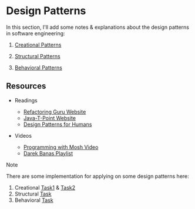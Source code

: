 # Design Patterns

In this section, I'll add some notes & explanations about the design patterns in software engineering:

1. [Creational Patterns](Creational/README.md)

2. [Structural Patterns](Structural/README.md)

3. [Behavioral Patterns](Behavioral/README.md)


## Resources

- Readings
    - [Refactoring Guru Website](https://refactoring.guru/design-patterns)
    - [Java-T-Point Website](https://www.javatpoint.com/design-patterns-in-java)
    - [Design Patterns for Humans](https://roadmap.sh/guides/design-patterns-for-humans)

- Videos
    - [Programming with Mosh Video](https://www.youtube.com/watch?v=NU_1StN5Tkk&list=PLsyeobzWxl7r2ZX1fl-7CKnayxHJA_1ol&index=1)
    - [Darek Banas Playlist](https://www.youtube.com/watch?v=vNHpsC5ng_E&list=PLF206E906175C7E07&index=1)


> [!NOTE]
> There are some implementation for applying on some design patterns here:
> 1. Creational [Task1](https://github.com/Zeyad2003/Fawry-Internship/tree/master/Week-03/Design-Pattern1/Task1) & [Task2](https://github.com/Zeyad2003/Fawry-Internship/tree/master/Week-03/Design-Pattern1/Task2)
> 2. Structural [Task](https://github.com/Zeyad2003/Fawry-Internship/tree/master/Week-04/Design-Pattern2/Task)
> 3. Behavioral [Task](https://github.com/Zeyad2003/Fawry-Internship/tree/master/Week-05/Design-Pattern3/Task)
